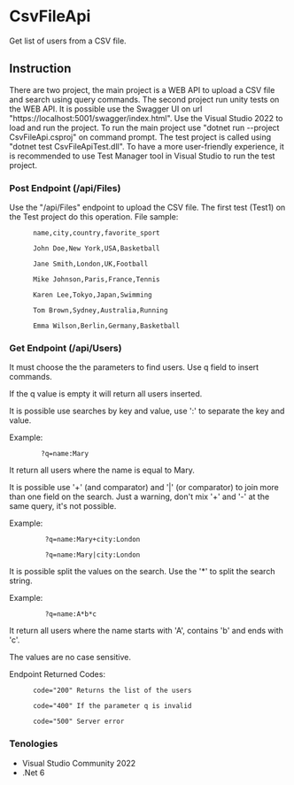 # CsvFileApi
Get list of users from a CSV file.

## Instruction
There are two project, the main project is a WEB API to upload a CSV file and search using query commands. The second project run unity tests on the WEB API. It is possible use the Swagger UI on url "https://localhost:5001/swagger/index.html". Use the Visual Studio 2022 to load and run the project. To run the main project use "dotnet run --project CsvFileApi.csproj" on command prompt. The test project is called using "dotnet test CsvFileApiTest.dll". To have a more user-friendly experience, it is recommended to use Test Manager tool in Visual Studio to run the test project.

### Post Endpoint (/api/Files)
Use the "/api/Files" endpoint to upload the CSV file.
The first test (Test1) on the Test project do this operation.
File sample:

          name,city,country,favorite_sport

          John Doe,New York,USA,Basketball
          
          Jane Smith,London,UK,Football
          
          Mike Johnson,Paris,France,Tennis
          
          Karen Lee,Tokyo,Japan,Swimming
          
          Tom Brown,Sydney,Australia,Running
          
          Emma Wilson,Berlin,Germany,Basketball

### Get Endpoint (/api/Users)
It must choose the the parameters to find users. Use q field to insert commands.

If the q value is empty it will return all users inserted.

It is possible use searches by key and value, use ':' to separate the key and value.

Example: 

            ?q=name:Mary

It return all users where the name is equal to Mary.

It is possible use '+' (and comparator) and '|' (or comparator) to join more than
one field on the search. Just a warning, don't mix '+' and '-' at the same query,
it's not possible.

Example: 

             ?q=name:Mary+city:London

             ?q=name:Mary|city:London

It is possible split the values on the search. Use the '*' to split the search string.

Example:

             ?q=name:A*b*c
             
It return all users where the name starts with 'A', contains 'b' and ends with 'c'.

The values are no case sensitive.

Endpoint Returned Codes:

          code="200" Returns the list of the users
          
          code="400" If the parameter q is invalid
          
          code="500" Server error

### Tenologies
- Visual Studio Community 2022
- .Net 6

